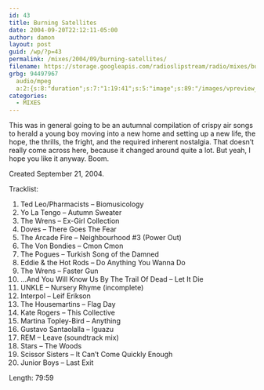 ```yaml
---
id: 43
title: Burning Satellites
date: 2004-09-20T22:12:11-05:00
author: damon
layout: post
guid: /wp/?p=43
permalink: /mixes/2004/09/burning-satellites/
filename: https://storage.googleapis.com/radioslipstream/radio/mixes/burning_satellites.mp3
grbg: 94497967
  audio/mpeg
  a:2:{s:8:"duration";s:7:"1:19:41";s:5:"image";s:89:"/images/vpreview_center.png";}
categories:
  - MIXES
---
```


This was in general going to be an autumnal compilation of crispy air songs to herald a young boy moving into a new home and setting up a new life, the hope, the thrills, the fright, and the required inherent nostalgia. That doesn’t really come across here, because it changed around quite a lot. But yeah, I hope you like it anyway. Boom.<!--more-->

Created September 21, 2004.

Tracklist:

1. Ted Leo/Pharmacists – Biomusicology
2. Yo La Tengo – Autumn Sweater
3. The Wrens – Ex-Girl Collection
4. Doves – There Goes The Fear
5. The Arcade Fire – Neighbourhood #3 (Power Out)
6. The Von Bondies – Cmon Cmon
7. The Pogues – Turkish Song of the Damned
8. Eddie & the Hot Rods – Do Anything You Wanna Do
9. The Wrens – Faster Gun
10. …And You Will Know Us By The Trail Of Dead – Let It Die
11. UNKLE – Nursery Rhyme (incomplete)
12. Interpol – Leif Erikson
13. The Housemartins – Flag Day
14. Kate Rogers – This Collective
15. Martina Topley-Bird – Anything
16. Gustavo Santaolalla – Iguazu
17. REM – Leave (soundtrack mix)
18. Stars – The Woods
19. Scissor Sisters – It Can’t Come Quickly Enough
20. Junior Boys – Last Exit

Length: 79:59
